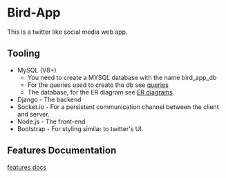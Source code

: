 # Bird-App
This is a twitter like social media web app.
## Tooling
- MySQL (V8+)
  + You need to create a MYSQL database with the name bird_app_db
  + For the queries used to create the db see [queries](https://github.com/DCWhiteSnake/Bird-App/blob/main/queries.sql "SQL queries")
  + The database, for the ER diagram see [ER diagrams](https://github.com/DCWhiteSnake/Bird-App/blob/main/EntityDiagrams.png "Entity relationship diagrams").
- Django - The backend
- Socket.io - For a persistent communication channel between the client and server.
- Node.js - The front-end
- Bootstrap - For styling similar to twitter's UI.

## Features Documentation
[features docs](https://docs.google.com/document/d/1RQ72CZiRPJc57sB8Fo55bvQZwyeNnT3A826h4QdkBfc/edit?usp=sharing "Features to be implemented")
